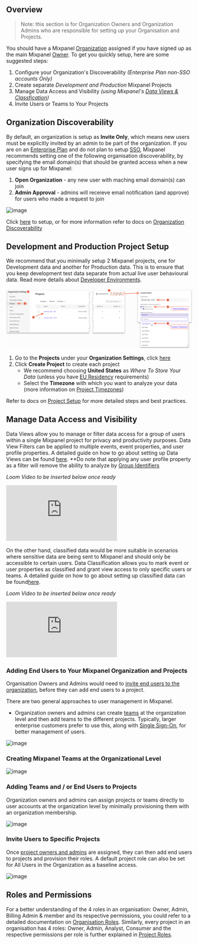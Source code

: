 ## Overview

> Note: this section is for Organization Owners and Organization Admins who are responsible for setting up your Organisation and Projects.

You should have a Mixpanel [Organization](/docs/orgs-and-projects/organizations) assigned if you have signed up as the main Mixpanel [Owner](/docs/orgs-and-projects/roles-and-permissions#owner). To get you quickly setup, here are some suggested steps:

1. Configure your Organization's Discoverability *(Enterprise Plan non-SSO accounts Only)*
2. Create separate *Development and Production* Mixpanel Projects
3. Manage Data Access and Visibility *(using Mixpanel's [Data Views & Classfication](/docs/data-governance/data-views-and-classification))*
5. Invite Users or Teams to Your Projects

## Organization Discoverability
By default, an organization is setup as __Invite Only__, which means new users must be explicitly invited by an admin to be part of the organization. If you are on an [Enterprise Plan](https://mixpanel.com/settings/org/plan) and do not plan to setup [SSO](/docs/access-security/single-sign-on/overview), Mixpanel recommends setting one of the following organisation discoverability, by specifying the email domain(s) that should be granted access when a new user signs up for Mixpanel:

1. **Open Organization** - any new user with maching email domain(s) can join
2. **Admin Approval** - admins will receieve email notification (and approve) for users who made a request to join

![image](/discoverabilitytwo.png "Organization Discoverability")

Click [here](https://mixpanel.com/settings/org/users-and-teams/find-your-org) to setup, or for more information refer to docs on [Organization Discoverability](/docs/orgs-and-projects/organizations#organization-discoverability)

## Development and Production Project Setup
We recommend that you minimally setup 2 Mixpanel projects, one for Development data and another for Production data. This is to ensure that you keep development test data separate from actual live user behavioural data. Read more details about [Developer Environments](/docs/best-practices/developer-environments).

![image](/public/tutorials/create-projects.png "Create Projects")

1. Go to the **Projects** under your **Organization Settings**, click [here](https://mixpanel.com/settings/org/projects)
2. Click **Create Project** to create each project
   - We recommend choosing **United States** as *Where To Store Your Data* (unless you have [EU Residency](/docs/privacy/eu-residency) requirements)
   - Select the **Timezone** with which you want to analyze your data (more information on [Project Timezones](/docs/orgs-and-projects/managing-projects#manage-timezones-for-projects))

Refer to docs on [Project Setup](docs/best-practices/project-setup) for more detailed steps and best practices.

## Manage Data Access and Visibility

Data Views allow you to manage or filter data access for a group of users within a single Mixpanel project for privacy and productivity purposes. Data View Filters can be applied to multiple events, event properties, and user profile properties. A detailed guide on how to go about setting up Data Views can be found [here](/docs/data-governance/data-views-and-classification#create-data-view).
**Do note that applying any user profile property as a filter will remove the ability to analyze by [Group Identifiers](/docs/data-structure/advanced/group-analytics#group-by-a-custom-identifier) 

_Loom Video to be inserted below once ready_
<p style={{ position: 'relative', paddingBottom: '56.25%', height: 0, overflow: 'hidden' }}>
  <iframe src="https://www.loom.com/embed/_Loom ID_" frameborder="0" style={{ position: 'absolute', top: 0, left: 0, width: '100%', height: '100%' }} allowfullscreen></iframe>
</p>

On the other hand, classified data would be more suitable in scenarios where sensitive data are being sent to Mixpanel and should only be accessible to certain users. Data Classification allows you to mark event or user properties as classified and grant view access to only specific users or teams. A detailed guide on how to go about setting up classified data can be found[here](/docs/data-governance/data-views-and-classification#create-data-view).

_Loom Video to be inserted below once ready_
<p style={{ position: 'relative', paddingBottom: '56.25%', height: 0, overflow: 'hidden' }}>
  <iframe src="https://www.loom.com/embed/_Loom ID_" frameborder="0" style={{ position: 'absolute', top: 0, left: 0, width: '100%', height: '100%' }} allowfullscreen></iframe>
</p>

### Adding End Users to Your Mixpanel Organization and Projects
Organisation Owners and Admins would need to [invite end users to the organization](/docs/orgs-and-projects/roles-and-permissions#invite-users), before they can add end users to a project.


There are two general approaches to user management in Mixpanel. 

- Organization owners and admins can create [teams](/docs/orgs-and-projects/manage-team-members#teams) at the organization level and then add teams to the different projects. Typically, larger enterprise customers prefer to use this, along with [Single Sign-On](/docs/access-security/single-sign-on/overview), for better management of users.


![image](https://github.com/mixpanel/docs/assets/50901466/9b42d818-cc77-4f02-9025-90456a557c6a)

### Creating Mixpanel Teams at the Organizational Level

![image](https://github.com/mixpanel/docs/assets/50901466/de43d48b-4fef-4292-b835-f1d5682345b1)

### Adding Teams and / or End Users to Projects
Organization owners and admins can assign projects or teams directly to user accounts at the organization level by minimally provisioning them with an organization membership.

![image](https://github.com/mixpanel/docs/assets/50901466/8ec08b83-d0e2-47b3-92a4-5f5e98d70b52)

### Invite Users to Specific Projects

Once [project owners and admins](/docs/orgs-and-projects/roles-and-permissions#setting-a-default-role-on-a-project) are assigned, they can then add end users to projects and provision their roles.  A default project role can also be set for All Users in the Organization as a baseline access.

![image](https://github.com/mixpanel/docs/assets/50901466/61a9099b-f07e-4bcf-9110-bf5418e7000b) 


## Roles and Permissions
For a better understanding of the 4 roles in an organisation: Owner, Admin, Billing Admin & member and its respective permissions, you could refer to a detailed documentation on [Organisation Roles](/docs/orgs-and-projects/roles-and-permissions#organization-roles). Similarly, every project in an organisation has 4 roles: Owner, Admin, Analyst, Consumer and the respective permissions per role is further explained in [Project Roles](/docs/orgs-and-projects/roles-and-permissions#project-roles). 







